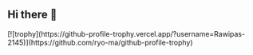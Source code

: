 ## Hi there 👋

<!--
**Rawipas-2145/Rawipas-2145** is a ✨ _special_ ✨ repository because its `README.md` (this file) appears on your GitHub profile.

Here are some ideas to get you started:

- 🔭 I’m currently working on ...
- 🌱 I’m currently learning ...
- 👯 I’m looking to collaborate on ...
- 🤔 I’m looking for help with ...
- 💬 Ask me about ...
- 📫 How to reach me: ...
- 😄 Pronouns: ...
- ⚡ Fun fact: ...
--> [![trophy](https://github-profile-trophy.vercel.app/?username=Rawipas-2145)](https://github.com/ryo-ma/github-profile-trophy)
